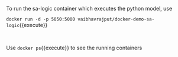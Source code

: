 To run the sa-logic container which executes the python model, use


`docker run -d -p 5050:5000 vaibhavrajput/docker-demo-sa-logic`{{execute}}


<br/>

Use `docker ps`{{execute}} to see the running containers
